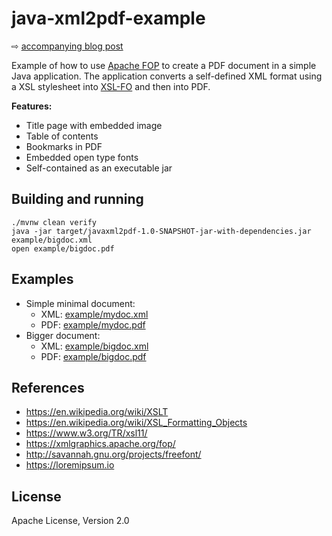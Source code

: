 # java-xml2pdf-example

⇨ [accompanying blog post](blogpost.md)

Example of how to use [Apache FOP](https://xmlgraphics.apache.org/fop/) to create a PDF document
in a simple Java application. The application converts a self-defined XML format using
a XSL stylesheet into [XSL-FO](https://www.w3.org/TR/xsl11/#fo-section) and then into PDF.

**Features:**

* Title page with embedded image
* Table of contents
* Bookmarks in PDF
* Embedded open type fonts
* Self-contained as an executable jar

## Building and running

```shell
./mvnw clean verify
java -jar target/javaxml2pdf-1.0-SNAPSHOT-jar-with-dependencies.jar example/bigdoc.xml
open example/bigdoc.pdf
```

## Examples

* Simple minimal document:
  * XML: [example/mydoc.xml](example/mydoc.xml)
  * PDF: [example/mydoc.pdf](example/mydoc.pdf)
* Bigger document:
  * XML: [example/bigdoc.xml](example/bigdoc.xml)
  * PDF: [example/bigdoc.pdf](example/bigdoc.pdf)

## References

* <https://en.wikipedia.org/wiki/XSLT>
* <https://en.wikipedia.org/wiki/XSL_Formatting_Objects>
* <https://www.w3.org/TR/xsl11/>
* <https://xmlgraphics.apache.org/fop/>
* <http://savannah.gnu.org/projects/freefont/>
* <https://loremipsum.io>

## License

Apache License, Version 2.0
